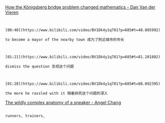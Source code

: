 [How the Königsberg bridge problem changed mathematics - Dan Van der Vieren](https://www.bilibili.com/video/BV1Dk4y1q781?p=685)

```ad-note


[00:40](https://www.bilibili.com/video/BV1Dk4y1q781?p=685#t=40.885992)

to become a mayor of the nearby town 成为了附近城市的市长

```

```ad-note


[01:21](https://www.bilibili.com/video/BV1Dk4y1q781?p=685#t=81.201802)

dismiss the question 忽视这个问题

```

```ad-note


[01:28](https://www.bilibili.com/video/BV1Dk4y1q781?p=685#t=88.092395)

the more he rassled with it 随着研究这个问题的深入

```

[The wildly complex anatomy of a sneaker - Angel Chang](https://www.bilibili.com/video/BV1Dk4y1q781?p=686)

```ad-note

runners, trainers, 

```